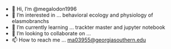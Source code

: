 - 👋 Hi, I’m @megalodon1996
- 👀 I’m interested in ... behavioral ecology and physiology of elasmobranchs
- 🌱 I’m currently learning ... trackter master and jupyter notebook
- 💞️ I’m looking to collaborate on ...
- 📫 How to reach me ... ma03955@georgiasouthern.edu

<!---
megalodon1996/megalodon1996 is a ✨ special ✨ repository because its `README.md` (this file) appears on your GitHub profile.
You can click the Preview link to take a look at your changes.
--->
